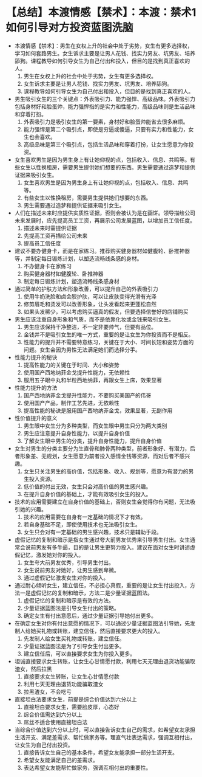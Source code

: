 # 【总结】本渡情感【禁术】：本渡：禁术1如何引导对方投资蓝图洗脑

-   本渡情感【禁术】：男生在女权上升的社会中处于劣势，女生有更多选择权，学习如何套路男生。女生诉求主要是让男人花钱、找实力男友、坑男友、培养舔狗。课程教导如何引导女生为自己付出和投入，但目的是找到真正喜欢的人。
    1.  男生在女权上升的社会中处于劣势，女生有更多选择权。
    2.  女生诉求主要是让男人花钱、找实力男友、坑男友、培养舔狗。
    3.  课程教导如何引导女生为自己付出和投入，但目的是找到真正喜欢的人。
-   男生吸引女生的三个关键点：外表吸引力、能力强悍、高级品味。外表吸引力包括身材好和脸蛋帅，能力强悍指的是实力和性能力，高级品味则是生活品味和穿着打扮。
    1.  外表吸引力是吸引女生的第一要素，身材好和脸蛋帅能省去很多麻烦。
    2.  能力强悍是第二个吸引点，即使是穷逼或傻逼，只要有实力和性能力，女生也会喜欢。
    3.  高级品味是第三个吸引点，包括生活品味和穿着打扮，让女生愿意为你投资。
-   女生喜欢男生是因为男生身上有让她仰视的点，包括收入、信息、共鸣等。有些女生以性换租房，需要男生提供她们想要的东西。男生需要通过造梦和提供证据来吸引女生。
    1.  女生喜欢男生是因为男生身上有让她仰视的点，包括收入、信息、共鸣等。
    2.  有些女生以性换租房，需要男生提供她们想要的东西。
    3.  男生需要通过造梦和提供证据来吸引女生。
-   人们在描述未来时应提供实质性证据，否则会被认为是在画饼。领导描绘公司未来发展时，应先提高员工工资，再展示公司发展蓝图，以增加员工信任度。
    1.  描述未来时需提供证据
    2.  先提高工资再描绘公司未来
    3.  提高员工信任度
-   建议不要办健身卡，而是在家练习。推荐购买健身器材如健腹轮、卧推神器等，并制定每日锻炼计划，以塑造流畅线条感的身材。
    1.  不办健身卡在家练习
    2.  购买健身器材如健腹轮、卧推神器
    3.  制定每日锻炼计划，塑造流畅线条感身材
-   通过简单的护肤方法和形象改善，可以提升自己的外表吸引力
    1.  使用牛奶洗脸和卤会胶护肤，可以让皮肤变得光滑有光泽
    2.  修剪眉毛和烫发可以改善形象，让头发看起来更蓬松自然
    3.  如果头发稀少，可以考虑购买逼真的假发，但要选择信誉好的店铺购买
-   男生应该注重自身形象和气质，而不是依靠化妆或金钱来吸引女生。
    1.  男生应该保持干净整洁，不一定非要帅气，但要有品位。
    2.  金钱并不是吸引女生的唯一方式，重要的是让女生为你投资而不是相反。
    3.  性能力的提升并不需要特意练习，关键在于大小、时间长短和姿势方面的问题。女生会因为男性无法满足她们而选择分手。
-   性能力提升的秘诀
    1.  提高性能力的关键在于时间、大小和姿势
    2.  使用国产西地纳菲金戈提升性能力，无依赖性
    3.  服用五子眼中丸和半粒西地纳菲，再跟女生上床，效果显著
-   性能力提升的方法
    1.  国产西地纳菲金戈提升性能力，不要购买美国产的伟哥
    2.  使用国产产品，制作工艺先进，无依赖性
    3.  提高性能的秘诀是服用国产西地纳菲金戈，效果显著，无副作用
-   性价值提升的意义
    1.  男生眼中女生分为多种类型，而女生眼中男生只分为两大类别
    2.  男生应注意提升自身性能力，以提升自身价值
    3.  了解女生眼中男生的分类，提升自身性能力，提升自身价值
-   女生对男生的分类主要分为生直骨和肺骨两种类型，前者形象好、有潜力，后者形象差、无规划，女生愿意为前者投入感情金钱等资源，而对后者不感兴趣。
    1.  女生只关注男生的高价值，包括形象、收入、规划等，愿意为有潜力的男生投入资源。
    2.  低价值的付出无效，女生只会对高价值的男生感兴趣。
    3.  在提升自身价值的基础上，才能有效吸引女生的投入。
-   技术的应用需要建立在自身价值的基础上，否则女生会觉得你有问题，无法吸引她的兴趣。
    1.  技术的应用需要在自身有一定基础的情况下才有效。
    2.  若自身基础不足，即使使用技术也无法吸引女生。
    3.  女生只会对有一定基础的男生感兴趣，技术只是辅助手段。
-   虚假记忆的复制和暗示是指女生通过夸大前男友优秀来引导男生付出。女生通常会说前男友有多牛逼，目的是让男生更努力投入。建议在面对女生时讲述虚假记忆，激发她对你的投入。 
    1.  女生夸大前男友优秀，引导男生付出。
    2.  女生说前男友对她好，让男生感到卑微。
    3.  通过虚假记忆激发女生对你的投入。
-   通过耐心倾听女生，建立信任，不必担心真假，重要的是让女生付出投入，方法一是虚假记忆的复制和暗示，方法二是少量证据蓝图法。
    1.  虚假记忆的复制和暗示是有效的方法。
    2.  少量证据蓝图法是引导女生付出的策略。
    3.  确定女生有付出意愿后，通过少量证据引导她付出更多。
-   在确定女生对你有付出意愿的情况下，可以通过少量证据蓝图法引导她，先发制人给她买礼物或转账，建立信任，然后直接要求更大的投入。
    1.  先发制人给女生买礼物或转账，建立信任。
    2.  少量证据蓝图法是为了引导女生付出更多。
    3.  建立信任后，可以直接要求女生为你投入更多。
-   坦诚直接要求女生转账，让女生心甘情愿付款，利用七天无理由退货功能骗取渣女，然后拉黑
    1.  直接要求女生转账，让女生心甘情愿付款
    2.  利用七天无理由退货功能骗取渣女
    3.  拉黑渣女，不会吃亏
-   直接坦白法要求女生，前提是综合价值达到六分以上
    1.  直接坦白要求女生，需要脸皮厚，心态好
    2.  综合价值需达到六分以上
    3.  屌丝不适合使用直接坦白法
-   当综合价值达到六分以上时，可以直接告诉女生自己的需求，如希望女友承担生活开支、满足差需求、帮忙做家务等。理直气壮表达需求，强调互相付出，让女生为自己付出投资。
    1.  直接告诉女生自己的基本条件，希望女友能承担一部分生活开支。
    2.  希望女友能满足自己的差需求。
    3.  表达希望女友能帮忙做家务，强调互相付出的重要性。